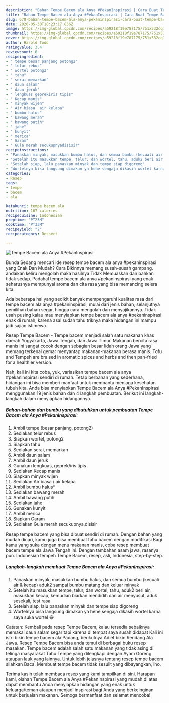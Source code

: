 ```yaml
---
description: "Bahan Tempe Bacem ala Anya #PekanInspirasi | Cara Buat Tempe Bacem ala Anya #PekanInspirasi Yang Bisa Manjain Lidah"
title: "Bahan Tempe Bacem ala Anya #PekanInspirasi | Cara Buat Tempe Bacem ala Anya #PekanInspirasi Yang Bisa Manjain Lidah"
slug: 670-bahan-tempe-bacem-ala-anya-pekaninspirasi-cara-buat-tempe-bacem-ala-anya-pekaninspirasi-yang-bisa-manjain-lidah
date: 2020-05-30T18:23:17.836Z
image: https://img-global.cpcdn.com/recipes/a59218f19e787175/751x532cq70/tempe-bacem-ala-anya-pekaninspirasi-foto-resep-utama.jpg
thumbnail: https://img-global.cpcdn.com/recipes/a59218f19e787175/751x532cq70/tempe-bacem-ala-anya-pekaninspirasi-foto-resep-utama.jpg
cover: https://img-global.cpcdn.com/recipes/a59218f19e787175/751x532cq70/tempe-bacem-ala-anya-pekaninspirasi-foto-resep-utama.jpg
author: Harold Todd
ratingvalue: 3.4
reviewcount: 6
recipeingredient:
- " tempe besar panjang potong2"
- " telur rebus"
- " wortel potong2"
- " tahu"
- " serai memarkan"
- " daun salam"
- " daun jeruk"
- " lengkuas geprekiris tipis"
- " Kecap manis"
- " minyak wijen"
- " Air biasa  air kelapa"
- " bumbu halus"
- " bawang merah"
- " bawang putih"
- " jahe"
- " kunyit"
- " merica"
- " Garam"
- " Gula merah secukupnyadisisir"
recipeinstructions:
- "Panaskan minyak, masukkan bumbu halus, dan semua bumbu (kecuali air &amp; kecap) aduk2 sampai bumbu matang dan keluar minyak"
- "Setelah itu masukkan tempe, telur, dan wortel, tahu, aduk2 beri air, masukkan kecap, kemudian biarkan mendidih dan air menyusut, aduk sesekali, test rasa"
- "Setelah siap, lalu panaskan minyak dan tempe siap digoreng"
- "Wortelnya bisa langsung dimakan ya hehe sengaja dikasih wortel karna saya suka wortel 😆"
categories:
- Resep
tags:
- tempe
- bacem
- ala

katakunci: tempe bacem ala 
nutrition: 167 calories
recipecuisine: Indonesian
preptime: "PT23M"
cooktime: "PT33M"
recipeyield: "2"
recipecategory: Dessert

---
```



![Tempe Bacem ala Anya #PekanInspirasi](https://img-global.cpcdn.com/recipes/a59218f19e787175/751x532cq70/tempe-bacem-ala-anya-pekaninspirasi-foto-resep-utama.jpg)

Bunda Sedang mencari ide resep tempe bacem ala anya #pekaninspirasi yang Enak Dan Mudah? Cara Bikinnya memang susah-susah gampang. andaikan keliru mengolah maka hasilnya Tidak Memuaskan dan bahkan tidak sedap. Padahal tempe bacem ala anya #pekaninspirasi yang enak seharusnya mempunyai aroma dan cita rasa yang bisa memancing selera kita.

Ada beberapa hal yang sedikit banyak mempengaruhi kualitas rasa dari tempe bacem ala anya #pekaninspirasi, mulai dari jenis bahan, selanjutnya pemilihan bahan segar, hingga cara mengolah dan menyajikannya. Tidak usah pusing kalau mau menyiapkan tempe bacem ala anya #pekaninspirasi enak di rumah, karena asal sudah tahu triknya maka hidangan ini mampu jadi sajian istimewa.

Resep Tempe Bacem - Tempe bacem menjadi salah satu makanan khas daerah Yogyakarta, Jawa Tengah, dan Jawa Timur. Makanan bercita rasa manis ini sangat cocok dengan sebagian besar lidah orang Jawa yang memang terkenal gemar menyantap makanan-makanan berasa manis. Tofu and Tempeh are braised in aromatic spices and herbs and then pan-fried for a healthier version.


Nah, kali ini kita coba, yuk, variasikan tempe bacem ala anya #pekaninspirasi sendiri di rumah. Tetap berbahan yang sederhana, hidangan ini bisa memberi manfaat untuk membantu menjaga kesehatan tubuh kita. Anda bisa menyiapkan Tempe Bacem ala Anya #PekanInspirasi menggunakan 19 jenis bahan dan 4 langkah pembuatan. Berikut ini langkah-langkah dalam menyiapkan hidangannya.

<!--inarticleads1-->

##### Bahan-bahan dan bumbu yang dibutuhkan untuk pembuatan Tempe Bacem ala Anya #PekanInspirasi:

1. Ambil  tempe (besar panjang, potong2)
1. Sediakan  telur rebus
1. Siapkan  wortel, potong2
1. Siapkan  tahu
1. Sediakan  serai, memarkan
1. Ambil  daun salam
1. Ambil  daun jeruk
1. Gunakan  lengkuas, geprek/iris tipis
1. Sediakan  Kecap manis
1. Siapkan  minyak wijen
1. Sediakan  Air biasa / air kelapa
1. Ambil  bumbu halus*
1. Sediakan  bawang merah
1. Ambil  bawang putih
1. Sediakan  jahe
1. Gunakan  kunyit
1. Ambil  merica
1. Siapkan  Garam
1. Sediakan  Gula merah secukupnya,disisir


Resep tempe bacem yang bisa dibuat sendiri di rumah. Dengan bahan yang mudah dicari, kamu juga bisa membuat tahu bacem dengan modifikasi Bagi kamu yang suka dengan menu makanan manis, coba resep membuat bacem tempe ala Jawa Tengah ini. Dengan tambahan asam jawa, rasanya pun. Indonesian tempeh Tempe Bacem, resep, asli, Indonesia, step-by-step. 

<!--inarticleads2-->

##### Langkah-langkah membuat Tempe Bacem ala Anya #PekanInspirasi:

1. Panaskan minyak, masukkan bumbu halus, dan semua bumbu (kecuali air &amp; kecap) aduk2 sampai bumbu matang dan keluar minyak
1. Setelah itu masukkan tempe, telur, dan wortel, tahu, aduk2 beri air, masukkan kecap, kemudian biarkan mendidih dan air menyusut, aduk sesekali, test rasa
1. Setelah siap, lalu panaskan minyak dan tempe siap digoreng
1. Wortelnya bisa langsung dimakan ya hehe sengaja dikasih wortel karna saya suka wortel 😆


Catatan: Kembali pada resep Tempe Bacem, kalau tersedia sebaiknya memakai daun salam segar tapi karena di tempat saya susah didapat Kali ini istri bikin tempe bacem ala Padang, berikutnya Adiet bikin Rendang Ala Jawa. Resep Tempe Bacem bisa anda temui di berbagai buku resep masakan. Tempe bacem adalah salah satu makanan yang tidak asing di telinga masyarakat Tahu Tempe yang dilengkapi dengan Ayam Goreng ataupun lauk yang lainnya. Untuk lebih jelasnya tentang resep tempe bacem silahkan Baca. Membuat tempe bacem tidak sesulit yang dibayangkan, lho. 

Terima kasih telah membaca resep yang kami tampilkan di sini. Harapan kami, olahan Tempe Bacem ala Anya #PekanInspirasi yang mudah di atas dapat membantu Anda menyiapkan hidangan yang enak untuk keluarga/teman ataupun menjadi inspirasi bagi Anda yang berkeinginan untuk berjualan makanan. Semoga bermanfaat dan selamat mencoba!
